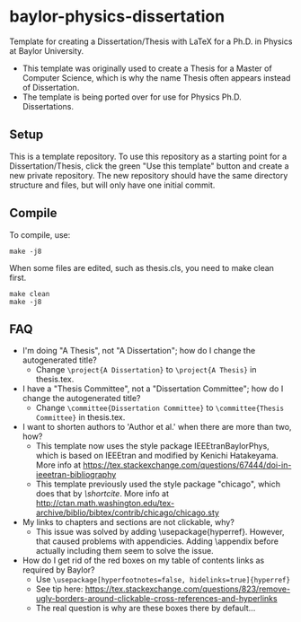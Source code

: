 baylor-physics-dissertation
================

Template for creating a Dissertation/Thesis with LaTeX for a Ph.D. in Physics at Baylor University.
- This template was originally used to create a Thesis for a Master of Computer Science, which is why the name Thesis often appears instead of Dissertation.
- The template is being ported over for use for Physics Ph.D. Dissertations.

## Setup
This is a template repository.
To use this repository as a starting point for a Dissertation/Thesis, click the green "Use this template" button and create a new private repository.
The new repository should have the same directory structure and files, but will only have one initial commit.

## Compile
To compile, use:
```
make -j8
```
When some files are edited, such as thesis.cls, you need to make clean first.
```
make clean
make -j8
```

## FAQ

* I'm doing "A Thesis", not "A Dissertation"; how do I change the autogenerated title?
  * Change `\project{A Dissertation}` to `\project{A Thesis}` in thesis.tex.
* I have a "Thesis Committee", not a "Dissertation Committee"; how do I change the autogenerated title?
  * Change `\committee{Dissertation Committee}` to `\committee{Thesis Committee}` in thesis.tex.
* I want to shorten authors to 'Author et al.' when there are more than two, how?
  * This template now uses the style package IEEEtranBaylorPhys, which is based on IEEEtran and modified by Kenichi Hatakeyama. More info at https://tex.stackexchange.com/questions/67444/doi-in-ieeetran-bibliography
  * This template previously used the style package "chicago", which does that by _\shortcite_. More info at http://ctan.math.washington.edu/tex-archive/biblio/bibtex/contrib/chicago/chicago.sty
* My links to chapters and sections are not clickable, why?
  * This issue was solved by adding \usepackage{hyperref}. However, that caused problems with appendicies. Adding \appendix before actually including them seem to solve the issue.
* How do I get rid of the red boxes on my table of contents links as required by Baylor?
  * Use `\usepackage[hyperfootnotes=false, hidelinks=true]{hyperref}`
  * See tip here: https://tex.stackexchange.com/questions/823/remove-ugly-borders-around-clickable-cross-references-and-hyperlinks
  * The real question is why are these boxes there by default...
